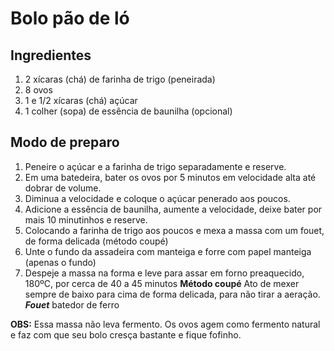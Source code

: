 # Bolo pão de ló

## Ingredientes
1. 2 xícaras (chá) de farinha de trigo (peneirada)
1. 8 ovos
1. 1 e 1/2 xícaras (chá) açúcar
1. 1 colher (sopa) de essência de baunilha (opcional)


## Modo de preparo
1. Peneire o açúcar e a farinha de trigo separadamente e reserve.
1. Em uma batedeira, bater os ovos por 5 minutos em velocidade alta até dobrar de volume.
1. Diminua a velocidade e coloque o açúcar penerado aos poucos.
1. Adicione a essência de baunilha, aumente a velocidade, deixe bater por mais 10 minutinhos e reserve.
1. Colocando a farinha de trigo aos poucos e mexa a massa com um fouet, de forma delicada (método coupé)
1. Unte o fundo da assadeira com manteiga e forre com papel manteiga (apenas o fundo)
1. Despeje a massa na forma e leve para assar em forno preaquecido, 180ºC, por cerca de 40 a 45 minutos
**Método coupé** Ato de mexer sempre de baixo para cima de forma delicada, para não tirar a aeração.
***Fouet*** batedor de ferro


**OBS:** Essa massa não leva fermento. Os ovos agem como fermento natural e faz com que seu bolo cresça bastante e fique fofinho.
